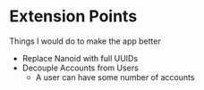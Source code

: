 # Extension Points
Things I would do to make the app better

  * Replace Nanoid with full UUIDs
  * Decouple Accounts from Users
    * A user can have some number of accounts